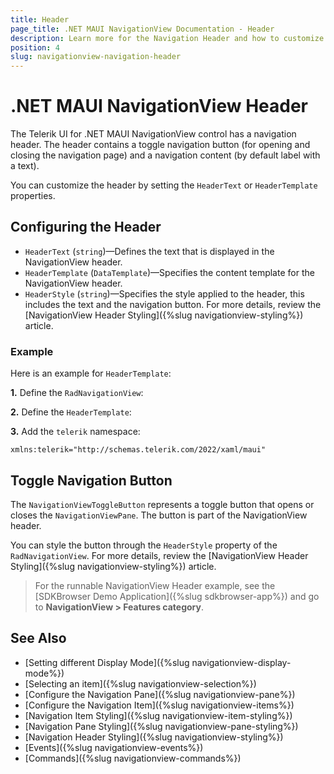 ```yaml
---
title: Header
page_title: .NET MAUI NavigationView Documentation - Header
description: Learn more for the Navigation Header and how to customize its content.
position: 4
slug: navigationview-navigation-header
---
```


# .NET MAUI NavigationView Header

The Telerik UI for .NET MAUI NavigationView control has a navigation header. The header contains a toggle navigation button (for opening and closing the navigation page) and a navigation content (by default label with a text).

You can customize the header by setting the `HeaderText` or `HeaderTemplate` properties.

## Configuring the Header

* `HeaderText` (`string`)&mdash;Defines the text that is displayed in the NavigationView header.
* `HeaderTemplate` (`DataTemplate`)&mdash;Specifies the content template for the NavigationView header.
* `HeaderStyle` (`string`)&mdash;Specifies the style applied to the header, this includes the text and the navigation button. For more details, review the [NavigationView Header Styling]({%slug navigationview-styling%}) article.

### Example

Here is an example for `HeaderTemplate`:

**1.** Define the `RadNavigationView`:

<snippet id='navigationview-headertemplate' />

**2.** Define the `HeaderTemplate`:

<snippet id='navigationview-headertemplate' />

**3.** Add the `telerik` namespace:

```XAML
xmlns:telerik="http://schemas.telerik.com/2022/xaml/maui"
```

## Toggle Navigation Button

The `NavigationViewToggleButton` represents a toggle button that opens or closes the `NavigationViewPane`. The button is part of the NavigationView header.

You can style the button through the `HeaderStyle` property of the `RadNavigationView`. For more details, review the [NavigationView Header Styling]({%slug navigationview-styling%}) article. 

> For the runnable NavigationView Header example, see the [SDKBrowser Demo Application]({%slug sdkbrowser-app%}) and go to **NavigationView > Features category**.

## See Also

- [Setting different Display Mode]({%slug navigationview-display-mode%})
- [Selecting an item]({%slug navigationview-selection%})
- [Configure the Navigation Pane]({%slug navigationview-pane%})
- [Configure the Navigation Item]({%slug navigationview-items%})
- [Navigation Item Styling]({%slug navigationview-item-styling%})
- [Navigation Pane Styling]({%slug navigationview-pane-styling%})
- [Navigation Header Styling]({%slug navigationview-styling%})
- [Events]({%slug navigationview-events%})
- [Commands]({%slug navigationview-commands%})
